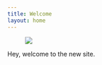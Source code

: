 ```yaml
---
title: Welcome
layout: home
---
```


<figure class="image is-fullwidth">
<img src="https://picsum.photos/1280/400"><br />
</figure>

Hey, welcome to the new site.